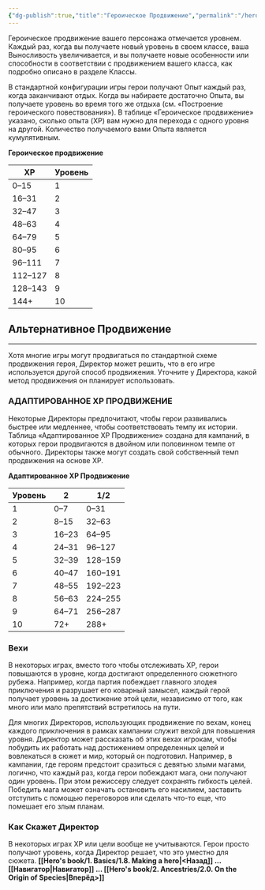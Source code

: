 ```yaml
---
{"dg-publish":true,"title":"Героическое Продвижение","permalink":"/hero-s-book/1-basics/1-9-heroic-advancement/","dgPassFrontmatter":true}
---
```


Героическое продвижение вашего персонажа отмечается уровнем. Каждый раз, когда вы получаете новый уровень в своем классе, ваша Выносливость увеличивается, и вы получаете новые особенности или способности в соответствии с продвижением вашего класса, как подробно описано в разделе Классы. 

В стандартной конфигурации игры герои получают Опыт каждый раз, когда заканчивают отдых. Когда вы набираете достаточно Опыта, вы получаете уровень во время того же отдыха (см. «Построение героического повествования»). В таблице «Героическое продвижение» указано, сколько опыта (XP) вам нужно для перехода с одного уровня на другой. Количество получаемого вами Опыта является кумулятивным.

**Героическое продвижение**

| XP      | Уровень |
| ------- | ------- |
| 0–15    | 1       |
| 16–31   | 2       |
| 32–47   | 3       |
| 48–63   | 4       |
| 64–79   | 5       |
| 80–95   | 6       |
| 96–111  | 7       |
| 112–127 | 8       |
| 128–143 | 9       |
| 144+    | 10      |

## Альтернативное Продвижение
---
Хотя многие игры могут продвигаться по стандартной схеме продвижения героя, Директор может решить, что в его игре используется другой способ продвижения. Уточните у Директора, какой метод продвижения он планирует использовать.
### АДАПТИРОВАННОЕ  XP ПРОДВИЖЕНИЕ
Некоторые Директоры предпочитают, чтобы герои развивались быстрее или медленнее, чтобы соответствовать темпу их истории. Таблица «Адаптированное ХР Продвижение» создана для кампаний, в которых герои продвигаются в двойном или половинном темпе от обычного. Директоры также могут создать свой собственный темп продвижения на основе XP.

**Адаптированное ХР Продвижение**

| Уровень | 2     | 1/2     |
| ------- | ----- | ------- |
| 1       | 0–7   | 0–31    |
| 2       | 8–15  | 32–63   |
| 3       | 16–23 | 64–95   |
| 4       | 24–31 | 96–127  |
| 5       | 32–39 | 128–159 |
| 6       | 40–47 | 160–191 |
| 7       | 48–55 | 192–223 |
| 8       | 56–63 | 224–255 |
| 9       | 64–71 | 256–287 |
| 10      | 72+   | 288+    |

### Вехи
В некоторых играх, вместо того чтобы отслеживать XP, герои повышаются в уровне, когда достигают определенного сюжетного рубежа. Например, когда партия побеждает главного злодея приключения и разрушает его коварный замысел, каждый герой получает уровень за достижение этой цели, независимо от того, как много или мало препятствий встретилось на пути. 

Для многих Директоров, использующих продвижение по вехам, конец каждого приключения в рамках кампании служит вехой для повышения уровня. Директор может рассказать об этих вехах игрокам, чтобы побудить их работать над достижением определенных целей и вовлекаться в сюжет и мир, который он подготовил. Например, в кампании, где героям предстоит сразиться с девятью злыми магами, логично, что каждый раз, когда герои побеждают мага, они получают один уровень. При этом режиссеру следует сохранять гибкость целей. Победить мага может означать остановить его насилием, заставить отступить с помощью переговоров или сделать что-то еще, что помешает его злым планам.
### Как Скажет Директор
В некоторых играх XP или цели вообще не учитываются. Герои просто получают уровень, когда Директор решает, что это уместно для сюжета.
**[[Hero's book/1. Basics/1.8. Making a hero\|<Назад]] ... [[Навигатор\|Навигатор]] ... [[Hero's book/2. Ancestries/2.0. On the Origin of Species\|Вперёд>]]**
